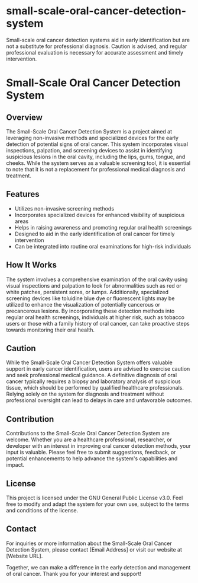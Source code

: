 # small-scale-oral-cancer-detection-system
 Small-scale oral cancer detection systems aid in early identification but are not a substitute for professional diagnosis. Caution is advised, and regular professional evaluation is necessary for accurate assessment and timely intervention.  
 # Small-Scale Oral Cancer Detection System

## Overview
The Small-Scale Oral Cancer Detection System is a project aimed at leveraging non-invasive methods and specialized devices for the early detection of potential signs of oral cancer. This system incorporates visual inspections, palpation, and screening devices to assist in identifying suspicious lesions in the oral cavity, including the lips, gums, tongue, and cheeks. While the system serves as a valuable screening tool, it is essential to note that it is not a replacement for professional medical diagnosis and treatment.

## Features
- Utilizes non-invasive screening methods
- Incorporates specialized devices for enhanced visibility of suspicious areas
- Helps in raising awareness and promoting regular oral health screenings
- Designed to aid in the early identification of oral cancer for timely intervention
- Can be integrated into routine oral examinations for high-risk individuals

## How It Works
The system involves a comprehensive examination of the oral cavity using visual inspections and palpation to look for abnormalities such as red or white patches, persistent sores, or lumps. Additionally, specialized screening devices like toluidine blue dye or fluorescent lights may be utilized to enhance the visualization of potentially cancerous or precancerous lesions. By incorporating these detection methods into regular oral health screenings, individuals at higher risk, such as tobacco users or those with a family history of oral cancer, can take proactive steps towards monitoring their oral health.

## Caution
While the Small-Scale Oral Cancer Detection System offers valuable support in early cancer identification, users are advised to exercise caution and seek professional medical guidance. A definitive diagnosis of oral cancer typically requires a biopsy and laboratory analysis of suspicious tissue, which should be performed by qualified healthcare professionals. Relying solely on the system for diagnosis and treatment without professional oversight can lead to delays in care and unfavorable outcomes.

## Contribution
Contributions to the Small-Scale Oral Cancer Detection System are welcome. Whether you are a healthcare professional, researcher, or developer with an interest in improving oral cancer detection methods, your input is valuable. Please feel free to submit suggestions, feedback, or potential enhancements to help advance the system's capabilities and impact.

## License
This project is licensed under the GNU General Public License v3.0. Feel free to modify and adapt the system for your own use, subject to the terms and conditions of the license.

## Contact
For inquiries or more information about the Small-Scale Oral Cancer Detection System, please contact [Email Address] or visit our website at [Website URL].

Together, we can make a difference in the early detection and management of oral cancer. Thank you for your interest and support!  
